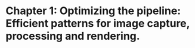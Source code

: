 # Chapter 1: Optimizing the pipeline: Efficient patterns for image capture, processing and rendering. 
